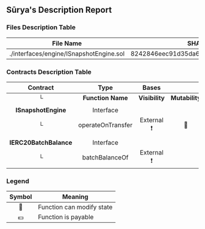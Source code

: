 ## Sūrya's Description Report

### Files Description Table


|  File Name  |  SHA-1 Hash  |
|-------------|--------------|
| ./interfaces/engine/ISnapshotEngine.sol | 8242846eec91d35da6c00c83d035a1d7a3381fa3 |


### Contracts Description Table


|  Contract  |         Type        |       Bases      |                  |                 |
|:----------:|:-------------------:|:----------------:|:----------------:|:---------------:|
|     └      |  **Function Name**  |  **Visibility**  |  **Mutability**  |  **Modifiers**  |
||||||
| **ISnapshotEngine** | Interface |  |||
| └ | operateOnTransfer | External ❗️ | 🛑  |NO❗️ |
||||||
| **IERC20BatchBalance** | Interface |  |||
| └ | batchBalanceOf | External ❗️ |   |NO❗️ |


### Legend

|  Symbol  |  Meaning  |
|:--------:|-----------|
|    🛑    | Function can modify state |
|    💵    | Function is payable |
